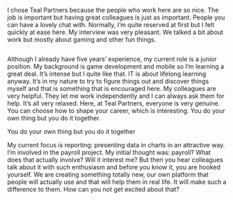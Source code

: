 <!-- title: Yana -->
<!-- author: Yana -->
<!-- date: 2020-05-14 -->
<!-- img: /assets/img/blogimages/blog-person-1.jpg -->

I chose Teal Partners because the people who work here are so nice. The job is important but having great colleagues is 
just as important. People you can have a lovely chat with. Normally, I’m quite reserved at first but I felt quickly at 
ease here. My interview was very pleasant. We talked a bit about work but mostly about gaming and other fun things. 

<p class="page__image--wide">
      <img src="/assets/img/blogimages/blog-person-1.jpg" alt="">
</p>


Although I already have five years’ experience, my current role is a junior position. My background is game development 
and mobile so I’m learning a great deal. It’s intense but I quite like that. IT is about lifelong learning anyway. It’s 
in my nature to try to figure things out and discover things myself and that is something that is encouraged here. My 
colleagues are very helpful. They let me work independently and I can always ask them for help. It’s all very relaxed. 
Here, at Teal Partners, everyone is very genuine. You can choose how to shape your career, which is interesting. 
You do your own thing but you do it together. 

<p class="blogpost__quote">
    You do your own thing but you do it together
</p>

My current focus is reporting: presenting data in charts in an attractive way. I’m involved in the payroll project. 
My initial thought was: payroll? What does that actually involve? Will it interest me? But then you hear colleagues 
talk about it with such enthusiasm and before you know it, you are hooked yourself. We are creating something totally 
new, our own platform that people will actually use and that will help them in real life. It will make such a difference
 to them. How can you not get excited about that?
